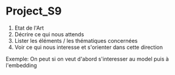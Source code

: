 # Project_S9

1. Etat de l'Art
2. Décrire ce qui nous attends
3. Lister les éléments / les thématiques concernées
4. Voir ce qui nous interesse et s'orienter dans cette direction

Exemple: On peut si on veut d'abord s'interesser au model puis à l'embedding
